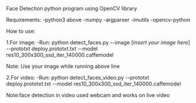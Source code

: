 Face Detection python program using OpenCV library

Requirements:
-python3 above
-numpy
-argparser
-imutils
-opencv-python



How to use:

1.For image:
-Run: python detect_faces.py --image [*insert your image here*] --prototxt deploy.prototxt.txt --model res10_300x300_ssd_iter_140000.caffemodel

Note: Use your image while running above line

2.For video:
-Run: python detect_faces_video.py --prototxt deploy.prototxt.txt --model res10_300x300_ssd_iter_140000.caffemodel

Note:face detection in video used webcam and works on live video



